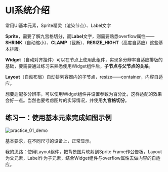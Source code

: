 # UI系统介绍
常用UI基本元素，Sprite精灵（渲染节点）、Label文字

**Sprite**，需要了解九宫格切分，而**Label**文字，则需要熟悉overflow属性——**SHRINK**（自动缩小）、**CLAMP**（截断）、**RESIZE_HIGHT**（高度自适应）这些基本排版。

**Widget**（自动对齐挂件）可以在节点上使用此组件，实现多分辨率自适应排版的基础，要需要通过练习来熟悉使用Widget组件后，**子节点与父节点的关系**。

**Layout**（自动布局）自动排列容器内的子节点，resize——container，内容自适应。

想要适配多分辨率，可以使用Widget组件并设置参数为百分比，这样适配的效果会好一点。当然也要考虑图片的实际情况，并使用**九宫格切分**。

## 练习一：使用基本元素完成如图示例

![practice_01_demo](/cocos-way/gif/practice_01.gif)

基本要求，在不同尺寸的设备上，正常显示。

我的思路：使用Layout组件，把背景图片映射到Sprite Frame作公告板，Layout为父元素，Label作为子元素，结合Widget组件与overflow属性去做内容的自适应。


